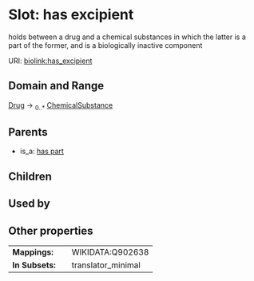
# Slot: has excipient


holds between a drug and a chemical substances in which the latter is a part of the former, and is a biologically inactive component

URI: [biolink:has_excipient](https://w3id.org/biolink/vocab/has_excipient)


## Domain and Range

[Drug](Drug.md) &#8594;  <sub>0..\*</sub> [ChemicalSubstance](ChemicalSubstance.md)

## Parents

 *  is_a: [has part](has_part.md)

## Children


## Used by


## Other properties

|  |  |  |
| --- | --- | --- |
| **Mappings:** | | WIKIDATA:Q902638 |
| **In Subsets:** | | translator_minimal |

